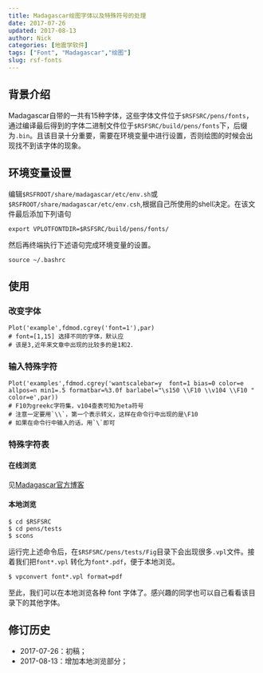 ```yaml
---
title: Madagascar绘图字体以及特殊符号的处理
date: 2017-07-26
updated: 2017-08-13
author: Nick
categories: [地震学软件]
tags: ["Font", "Madagascar","绘图"]
slug: rsf-fonts
---
```


## 背景介绍
Madagascar自带的一共有15种字体，这些字体文件位于`$RSFSRC/pens/fonts`，通过编译最后得到的字体二进制文件位于`$RSFSRC/build/pens/fonts`下，后缀为`.bin`。且该目录十分重要，需要在环境变量中进行设置，否则绘图的时候会出现找不到该字体的现象。

## 环境变量设置
编辑`$RSFROOT/share/madagascar/etc/env.sh`或`$RSFROOT/share/madagascar/etc/env.csh`,根据自己所使用的shell决定。在该文件最后添加下列语句
```
export VPLOTFONTDIR=$RSFSRC/build/pens/fonts/
```
然后再终端执行下述语句完成环境变量的设置。
```
source ~/.bashrc
```
<!-- more -->
## 使用
### 改变字体

```
Plot('example',fdmod.cgrey('font=1'),par)
# font=[1,15] 选择不同的字体，默认应
# 该是3,近年来文章中出现的比较多的是1和2．
```

### 输入特殊字符
```
Plot('examples',fdmod.cgrey('wantscalebar=y  font=1 bias=0 color=e allpos=n min1=.5 formatbar=%3.0f barlabel="\s150 \\F10 \\v104 \\F10 "  color=e',par))
# F10为greekc字符集，v104查表可知为eta符号
# 注意一定要用`\\`，第一个表示转义，这样在命令行中出现的是\F10
# 如果在命令行中输入的话，用`\`即可
```

### 特殊字符表
#### 在线浏览
见[Madagascar官方博客](http://ahay.org/blog/?s=font)
#### 本地浏览

    $ cd $RSFSRC
    $ cd pens/tests
    $ scons

运行完上述命令后，在`$RSFSRC/pens/tests/Fig`目录下会出现很多`.vpl`文件。接着我们把`font*.vpl`
转化为`font*.pdf`，便于本地浏览。

    $ vpconvert font*.vpl format=pdf

至此，我们可以在本地浏览各种 font 字体了。感兴趣的同学也可以自己看看该目录下的其他字体。


## 修订历史

- 2017-07-26：初稿；
- 2017-08-13：增加本地浏览部分；


